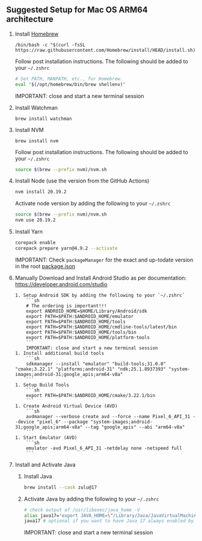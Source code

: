 ## Suggested Setup for Mac OS ARM64 architecture

1.  Install [Homebrew](https://brew.sh/)

    ```
    /bin/bash -c "$(curl -fsSL https://raw.githubusercontent.com/Homebrew/install/HEAD/install.sh)"
    ```

    Follow post installation instructions. The following should be added to your `~/.zshrc`

    ```sh
    # Set PATH, MANPATH, etc., for Homebrew.
    eval "$(/opt/homebrew/bin/brew shellenv)"
    ```

    IMPORTANT: close and start a new terminal session

2.  Install Watchman

    ```
    brew install watchman
    ```

3.  Install NVM
    ```
    brew install nvm
    ```
    Follow post installation instructions. The following should be added to your `~/.zshrc`
    ```sh
    source $(brew --prefix nvm)/nvm.sh
    ```
4.  Install Node (use the version from the GitHub Actions)

    ```sh
    nvm install 20.19.2
    ```

    Activate node version by adding the following to your `~/.zshrc`

    ```sh
    source $(brew --prefix nvm)/nvm.sh
    nvm use 20.19.2
    ```

5.  Install Yarn
    ```sh
    corepack enable
    corepack prepare yarn@4.9.2 --activate
    ```
    IMPORTANT: Check `packageManager` for the exact and up-todate version in the root [package.json](./package.json)
6.  Manually Download and Install Android Studio as per documentation:
    https://developer.android.com/studio

        1. Setup Android SDK by adding the following to your `~/.zshrc`
            ```sh
            # The ordering is important!!!
            export ANDROID_HOME=$HOME/Library/Android/sdk
            export PATH=$PATH:$ANDROID_HOME/emulator
            export PATH=$PATH:$ANDROID_HOME/tools
            export PATH=$PATH:$ANDROID_HOME/cmdline-tools/latest/bin
            export PATH=$PATH:$ANDROID_HOME/tools/bin
            export PATH=$PATH:$ANDROID_HOME/platform-tools
            ```
            IMPORTANT: close and start a new terminal session
        1. Install additional build tools
            ```sh
            sdkmanager --install "emulator" "build-tools;31.0.0" "cmake;3.22.1" "platforms;android-31" "ndk;25.1.8937393" "system-images;android-31;google_apis;arm64-v8a"
            ```
        1. Setup Build Tools
            ```sh
            export PATH=$PATH:$ANDROID_HOME/cmake/3.22.1/bin
            ```
        1. Create Android Virtual Device (AVD)
            ```sh
            avdmanager --verbose create avd --force --name Pixel_6_API_31 --device "pixel_6" --package "system-images;android-31;google_apis;arm64-v8a" --tag "google_apis" --abi "arm64-v8a"
            ```
        1. Start Emulator (AVD)
            ```sh
            emulator -avd Pixel_6_API_31 -netdelay none -netspeed full
            ```

7.  Install and Activate Java
    1. Install Java
       ```sh
       brew install --cask zulu@17
       ```
    1. Activate Java by adding the following to your `~/.zshrc`
       ```sh
       # check output of /usr/libexec/java_home -V
       alias java17="export JAVA_HOME=\"/Library/Java/JavaVirtualMachines/zulu-17.jdk/Contents/Home\""
       java17 # optional if you want to have Java 17 always enabled by default
       ```
       IMPORTANT: close and start a new terminal session
